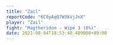 ```yaml
---
title: "Zail"
reportCode: "6C8yAqQ7W3kVjJnX"
player: "Zail"
fight: "Magtheridon - Wipe 3 (0%)"
date: 2021-08-04T18:53:40.409000+00:00
---
```

